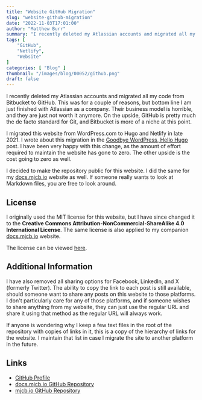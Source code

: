 ```yaml
---
title: "Website GitHub Migration"
slug: "website-github-migration"
date: "2022-11-03T17:01:00"
author: "Matthew Burr"
summary: "I recently deleted my Atlassian accounts and migrated all my code from Bitbucket to GitHub. This was for a couple of reasons, but bottom line I am just finished with Atlassian as a company. Their business model is horrible, and they are just not worth it anymore. On the upside, GitHub is pretty much the de facto standard for Git, and Bitbucket is more of a niche at this point."
tags: [
    "GitHub",
    "Netlify",
    "Website"
]
categories: [ "Blog" ]
thumbnail: "/images/blog/00052/github.png"
draft: false
---
```


I recently deleted my Atlassian accounts and migrated all my code from Bitbucket to GitHub. This was for a couple of reasons, but bottom line I am just finished with Atlassian as a company. Their business model is horrible, and they are just not worth it anymore. On the upside, GitHub is pretty much the de facto standard for Git, and Bitbucket is more of a niche at this point.

I migrated this website from WordPress.com to Hugo and Netlify in late 2021. I wrote about this migration in the [Goodbye WordPress, Hello Hugo](/blog/2021/12/23/goodbye-wordpress-hello-hugo/) post. I have been very happy with this change, as the amount of effort required to maintain the website has gone to zero. The other upside is the cost going to zero as well.

I decided to make the repository public for this website. I did the same for my [docs.mjcb.io](/blog/2022/10/05/docs-mjcb-io/) website as well. If someone really wants to look at Markdown files, you are free to look around.

## License ##

I originally used the MIT license for this website, but I have since changed it to the **Creative Commons Attribution-NonCommercial-ShareAlike 4.0 International License**. The same license is also applied to my companion [docs.mjcb.io](https://docs.mjcb.io/) website.

The license can be viewed [here](https://github.com/matthew-tfs/mjcb.io/blob/main/LICENSE).

## Additional Information ##

I have also removed all sharing options for Facebook, LinkedIn, and X (formerly Twitter). The ability to copy the link to each post is still available, should someone want to share any posts on this website to those platforms. I don't particularly care for any of those platforms, and if someone wishes to share anything from my website, they can just use the regular URL and share it using that method as the regular URL will always work.

If anyone is wondering why I keep a few text files in the root of the repository with copies of links in it, this is a copy of the hierarchy of links for the website. I maintain that list in case I migrate the site to another platform in the future.

## Links ##

* [GitHub Profile](https://github.com/matthew-tfs)
* [docs.mjcb.io GitHub Repository](https://github.com/matthew-tfs/docs.mjcb.io)
* [mjcb.io GitHub Repository](https://github.com/matthew-tfs/mjcb.io)
